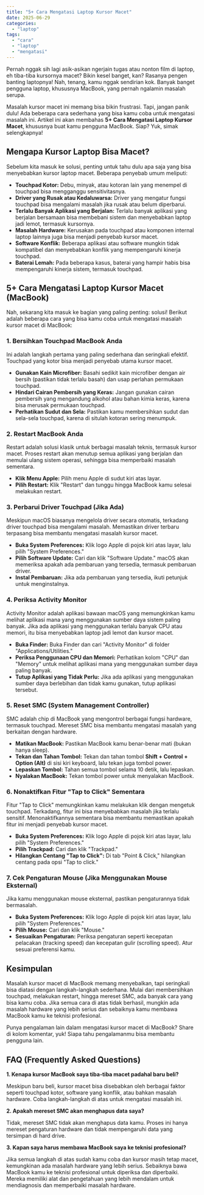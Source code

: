 ```yaml
---
title: "5+ Cara Mengatasi Laptop Kursor Macet"
date: 2025-06-29
categories: 
  - "laptop"
tags: 
  - "cara"
  - "laptop"
  - "mengatasi"
---
```


Pernah nggak sih lagi asik-asikan ngerjain tugas atau nonton film di laptop, eh tiba-tiba kursornya macet? Bikin kesel banget, kan? Rasanya pengen banting laptopnya! Nah, tenang, kamu nggak sendirian kok. Banyak banget pengguna laptop, khususnya MacBook, yang pernah ngalamin masalah serupa.

Masalah kursor macet ini memang bisa bikin frustrasi. Tapi, jangan panik dulu! Ada beberapa cara sederhana yang bisa kamu coba untuk mengatasi masalah ini. Artikel ini akan membahas **5+ Cara Mengatasi Laptop Kursor Macet**, khususnya buat kamu pengguna MacBook. Siap? Yuk, simak selengkapnya!

## Mengapa Kursor Laptop Bisa Macet?

Sebelum kita masuk ke solusi, penting untuk tahu dulu apa saja yang bisa menyebabkan kursor laptop macet. Beberapa penyebab umum meliputi:

- **Touchpad Kotor:** Debu, minyak, atau kotoran lain yang menempel di touchpad bisa mengganggu sensitivitasnya.
- **Driver yang Rusak atau Kedaluwarsa:** Driver yang mengatur fungsi touchpad bisa mengalami masalah jika rusak atau belum diperbarui.
- **Terlalu Banyak Aplikasi yang Berjalan:** Terlalu banyak aplikasi yang berjalan bersamaan bisa membebani sistem dan menyebabkan laptop jadi lemot, termasuk kursornya.
- **Masalah Hardware:** Kerusakan pada touchpad atau komponen internal laptop lainnya juga bisa menjadi penyebab kursor macet.
- **Software Konflik:** Beberapa aplikasi atau software mungkin tidak kompatibel dan menyebabkan konflik yang mempengaruhi kinerja touchpad.
- **Baterai Lemah:** Pada beberapa kasus, baterai yang hampir habis bisa mempengaruhi kinerja sistem, termasuk touchpad.

## 5+ Cara Mengatasi Laptop Kursor Macet (MacBook)

Nah, sekarang kita masuk ke bagian yang paling penting: solusi! Berikut adalah beberapa cara yang bisa kamu coba untuk mengatasi masalah kursor macet di MacBook:

### 1\. Bersihkan Touchpad MacBook Anda

Ini adalah langkah pertama yang paling sederhana dan seringkali efektif. Touchpad yang kotor bisa menjadi penyebab utama kursor macet.

- **Gunakan Kain Microfiber:** Basahi sedikit kain microfiber dengan air bersih (pastikan tidak terlalu basah) dan usap perlahan permukaan touchpad.
- **Hindari Cairan Pembersih yang Keras:** Jangan gunakan cairan pembersih yang mengandung alkohol atau bahan kimia keras, karena bisa merusak permukaan touchpad.
- **Perhatikan Sudut dan Sela:** Pastikan kamu membersihkan sudut dan sela-sela touchpad, karena di situlah kotoran sering menumpuk.

### 2\. Restart MacBook Anda

Restart adalah solusi klasik untuk berbagai masalah teknis, termasuk kursor macet. Proses restart akan menutup semua aplikasi yang berjalan dan memulai ulang sistem operasi, sehingga bisa memperbaiki masalah sementara.

- **Klik Menu Apple:** Pilih menu Apple di sudut kiri atas layar.
- **Pilih Restart:** Klik "Restart" dan tunggu hingga MacBook kamu selesai melakukan restart.

### 3\. Perbarui Driver Touchpad (Jika Ada)

Meskipun macOS biasanya mengelola driver secara otomatis, terkadang driver touchpad bisa mengalami masalah. Memastikan driver terbaru terpasang bisa membantu mengatasi masalah kursor macet.

- **Buka System Preferences:** Klik logo Apple di pojok kiri atas layar, lalu pilih "System Preferences."
- **Pilih Software Update:** Cari dan klik "Software Update." macOS akan memeriksa apakah ada pembaruan yang tersedia, termasuk pembaruan driver.
- **Instal Pembaruan:** Jika ada pembaruan yang tersedia, ikuti petunjuk untuk menginstalnya.

### 4\. Periksa Activity Monitor

Activity Monitor adalah aplikasi bawaan macOS yang memungkinkan kamu melihat aplikasi mana yang menggunakan sumber daya sistem paling banyak. Jika ada aplikasi yang menggunakan terlalu banyak CPU atau memori, itu bisa menyebabkan laptop jadi lemot dan kursor macet.

- **Buka Finder:** Buka Finder dan cari "Activity Monitor" di folder "Applications/Utilities."
- **Periksa Penggunaan CPU dan Memori:** Perhatikan kolom "CPU" dan "Memory" untuk melihat aplikasi mana yang menggunakan sumber daya paling banyak.
- **Tutup Aplikasi yang Tidak Perlu:** Jika ada aplikasi yang menggunakan sumber daya berlebihan dan tidak kamu gunakan, tutup aplikasi tersebut.

### 5\. Reset SMC (System Management Controller)

SMC adalah chip di MacBook yang mengontrol berbagai fungsi hardware, termasuk touchpad. Mereset SMC bisa membantu mengatasi masalah yang berkaitan dengan hardware.

- **Matikan MacBook:** Pastikan MacBook kamu benar-benar mati (bukan hanya sleep).
- **Tekan dan Tahan Tombol:** Tekan dan tahan tombol **Shift + Control + Option (Alt)** di sisi kiri keyboard, lalu tekan juga tombol power.
- **Lepaskan Tombol:** Tahan semua tombol selama 10 detik, lalu lepaskan.
- **Nyalakan MacBook:** Tekan tombol power untuk menyalakan MacBook.

### 6\. Nonaktifkan Fitur "Tap to Click" Sementara

Fitur "Tap to Click" memungkinkan kamu melakukan klik dengan mengetuk touchpad. Terkadang, fitur ini bisa menyebabkan masalah jika terlalu sensitif. Menonaktifkannya sementara bisa membantu memastikan apakah fitur ini menjadi penyebab kursor macet.

- **Buka System Preferences:** Klik logo Apple di pojok kiri atas layar, lalu pilih "System Preferences."
- **Pilih Trackpad:** Cari dan klik "Trackpad."
- **Hilangkan Centang "Tap to Click":** Di tab "Point & Click," hilangkan centang pada opsi "Tap to click."

### 7\. Cek Pengaturan Mouse (Jika Menggunakan Mouse Eksternal)

Jika kamu menggunakan mouse eksternal, pastikan pengaturannya tidak bermasalah.

- **Buka System Preferences:** Klik logo Apple di pojok kiri atas layar, lalu pilih "System Preferences."
- **Pilih Mouse:** Cari dan klik "Mouse."
- **Sesuaikan Pengaturan:** Periksa pengaturan seperti kecepatan pelacakan (tracking speed) dan kecepatan gulir (scrolling speed). Atur sesuai preferensi kamu.

## Kesimpulan

Masalah kursor macet di MacBook memang menyebalkan, tapi seringkali bisa diatasi dengan langkah-langkah sederhana. Mulai dari membersihkan touchpad, melakukan restart, hingga mereset SMC, ada banyak cara yang bisa kamu coba. Jika semua cara di atas tidak berhasil, mungkin ada masalah hardware yang lebih serius dan sebaiknya kamu membawa MacBook kamu ke teknisi profesional.

Punya pengalaman lain dalam mengatasi kursor macet di MacBook? Share di kolom komentar, yuk! Siapa tahu pengalamanmu bisa membantu pengguna lain.

## FAQ (Frequently Asked Questions)

**1\. Kenapa kursor MacBook saya tiba-tiba macet padahal baru beli?**

Meskipun baru beli, kursor macet bisa disebabkan oleh berbagai faktor seperti touchpad kotor, software yang konflik, atau bahkan masalah hardware. Coba langkah-langkah di atas untuk mengatasi masalah ini.

**2\. Apakah mereset SMC akan menghapus data saya?**

Tidak, mereset SMC tidak akan menghapus data kamu. Proses ini hanya mereset pengaturan hardware dan tidak mempengaruhi data yang tersimpan di hard drive.

**3\. Kapan saya harus membawa MacBook saya ke teknisi profesional?**

Jika semua langkah di atas sudah kamu coba dan kursor masih tetap macet, kemungkinan ada masalah hardware yang lebih serius. Sebaiknya bawa MacBook kamu ke teknisi profesional untuk diperiksa dan diperbaiki. Mereka memiliki alat dan pengetahuan yang lebih mendalam untuk mendiagnosis dan memperbaiki masalah hardware.
